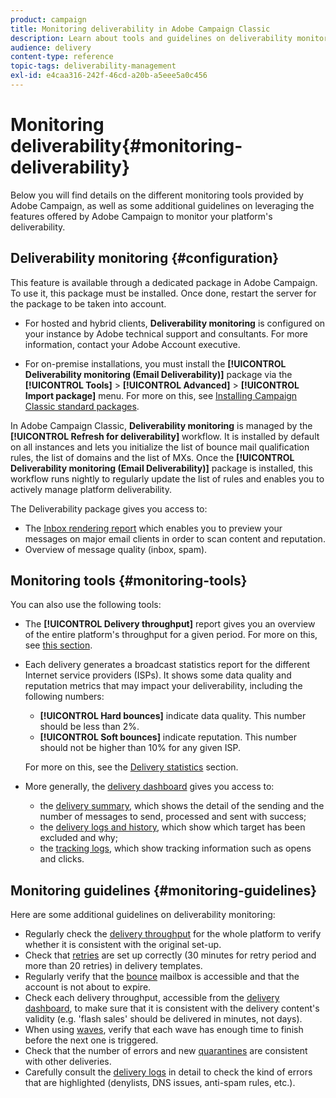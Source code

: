 ```yaml
---
product: campaign
title: Monitoring deliverability in Adobe Campaign Classic
description: Learn about tools and guidelines on deliverability monitoring in Adobe Campaign Classic.
audience: delivery
content-type: reference
topic-tags: deliverability-management
exl-id: e4caa316-242f-46cd-a20b-a5eee5a0c456
---
```

# Monitoring deliverability{#monitoring-deliverability}

Below you will find details on the different monitoring tools provided by Adobe Campaign, as well as some additional guidelines on leveraging the features offered by Adobe Campaign to monitor your platform's deliverability.

## Deliverability monitoring {#configuration}

This feature is available through a dedicated package in Adobe Campaign. To use it, this package must be installed. Once done, restart the server for the package to be taken into account.
* For hosted and hybrid clients, **Deliverability monitoring** is configured on your instance by Adobe technical support and consultants. For more information, contact your Adobe Account executive.
 
* For on-premise installations, you must install the **[!UICONTROL Deliverability monitoring (Email Deliverability)]** package via the **[!UICONTROL Tools]** > **[!UICONTROL Advanced]** > **[!UICONTROL Import package]** menu. For more on this, see [Installing Campaign Classic standard packages](../../installation/using/installing-campaign-standard-packages.md).
 
In Adobe Campaign Classic, **Deliverability monitoring** is managed by the **[!UICONTROL Refresh for deliverability]** workflow. It is installed by default on all instances and lets you initialize the list of bounce mail qualification rules, the list of domains and the list of MXs. Once the **[!UICONTROL Deliverability monitoring (Email Deliverability)]** package is installed, this workflow runs nightly to regularly update the list of rules and enables you to actively manage platform deliverability.

The Deliverability package gives you access to:

* The [Inbox rendering report](inbox-rendering.md) which enables you to preview your messages on major email clients in order to scan content and reputation.
* Overview of message quality (inbox, spam).

## Monitoring tools {#monitoring-tools}

You can also use the following tools:

* The **[!UICONTROL Delivery throughput]** report gives you an overview of the entire platform's throughput for a given period. For more on this, see [this section](../../../common/reporting/using/global-reports.md#delivery-throughput).
* Each delivery generates a broadcast statistics report for the different Internet service providers (ISPs). It shows some data quality and reputation metrics that may impact your deliverability, including the following numbers:
    * **[!UICONTROL Hard bounces]** indicate data quality. This number should be less than 2%.
    * **[!UICONTROL Soft bounces]** indicate reputation. This number should not be higher than 10% for any given ISP.
    
    For more on this, see the [Delivery statistics](../../../common/reporting/using/global-reports.md#delivery-statistics) section.
* More generally, the [delivery dashboard](about-delivery-monitoring.md) gives you access to:
    * the [delivery summary](delivery-dashboard.md#delivery-summary), which shows the detail of the sending and the number of messages to send, processed and sent with success;
    * the [delivery logs and history](delivery-dashboard.md#delivery-logs-and-history), which show which target has been excluded and why;
    * the [tracking logs](delivery-dashboard.md#tracking-logs), which show tracking information such as opens and clicks.

## Monitoring guidelines {#monitoring-guidelines}

Here are some additional guidelines on deliverability monitoring:

* Regularly check the [delivery throughput](../../../common/reporting/using/global-reports.md#delivery-throughput) for the whole platform to verify whether it is consistent with the original set-up.
* Check that [retries](understanding-delivery-failures.md#retries-after-a-delivery-temporary-failure) are set up correctly (30 minutes for retry period and more than 20 retries) in delivery templates.
* Regularly verify that the [bounce](understanding-delivery-failures.md#bounce-mail-management) mailbox is accessible and that the account is not about to expire.
* Check each delivery throughput, accessible from the [delivery dashboard](delivery-dashboard.md), to make sure that it is consistent with the delivery content's validity (e.g. 'flash sales' should be delivered in minutes, not days).
* When using [waves](steps-sending-the-delivery.md#sending-using-multiple-waves), verify that each wave has enough time to finish before the next one is triggered.
* Check that the number of errors and new [quarantines](understanding-quarantine-management.md) are consistent with other deliveries.
* Carefully consult the [delivery logs](delivery-dashboard.md#delivery-logs-and-history) in detail to check the kind of errors that are highlighted (denylists, DNS issues, anti-spam rules, etc.).

<!--### Delivery Reports - Broadcast Statistics {#broadcast-statistics}

Each delivery will generate a broadcast statistics report when you open a delivery in the “Deliveries List”, which includes some reputation metrics that may impact your deliverability.-->

